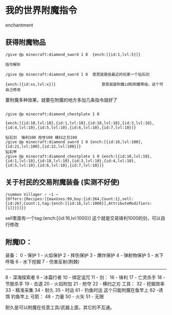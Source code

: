 # 我的世界附魔指令
enchantment

## 获得附魔物品


```
/give @p minecraft:diamond_sword 1 0  {ench:[{id:1,lvl:5}]}

指令解析

/give @p minecraft:diamond_sword 1 0  意思就是给最近的玩家一个钻石剑

{ench:[{id:xx,lvl:x}]}                    意思就是附魔id和附魔等级，这个可自己修改
```

要附魔多种效果，就要在附魔的地方多加几条指令就好了
```

/give @p minecraft:diamond_chestplate 1 0 

{ench:[{id:10,lvl:10},{id:1,lvl:10},{id:18,lvl:10},{id:3,lvl:10},{id:4,lvl:10},{id:5,lvl:10},{id:6,lvl:10},{id:7,lvl:10}]}

钻石剑  锋利100 抢夺100 横扫之刃100
/give @p minecraft:diamond_sword 1 0 {ench:[{id:16,lvl:100},{id:21,lvl:100},{id:22,lvl:100}]}
钻石甲
/give @p minecraft:diamond_chestplate 1 0 {ench:[{id:10,lvl:10},{id:1,lvl:10},{id:18,lvl:10},{id:3,lvl:10},{id:4,lvl:10},{id:5,lvl:10},{id:6,lvl:10},{id:7,lvl:10}]}
```



## 关于村民的交易附魔装备  (实测不好使)

```
/summon Villager ~ ~1 ~  
{Offers:{Recipes:[{maxUses:99,buy:{id:264,Count:1},sell:{id:267,Count:1,tag:{ench:[{id:16,lvl:1000}],AttributeModifiers:[1]}}}]}}
```

sell里面有一个tag:{ench:[{id:16,lvl:1000}]  这个就是交易锋利1000的剑，可以自行修改




## 附魔ID：

 装备： 
0 - 保护
1 - 火焰保护
2 - 摔伤保护
3 - 爆炸保护
4 - 弹射物保护
5 - 水下呼吸
6 - 水下挖掘
7 - 伤害反射(荆棘)

---
8 - 深海探索者
9 - 冰霜行者
10 - 绑定诅咒
11 - 
 剑： 
16 - 锋利
17 - 亡灵杀手
18 - 节肢杀手
19 - 击退
20 - 火焰附加
21 - 抢夺
22 - 横扫之刃
 工具： 
32 - 挖掘效率
33 - 精准采集
34 - 耐久
35 - 时运 
61 - 钓鱼时运 这个只能附魔在鱼竿上
62 -诱饵         钓鱼竿上
 弓箭： 
48 - 力量
50 - 火矢
51 - 无限

耐久是可以附魔在任意工具/武器上面，其它的不互通。











